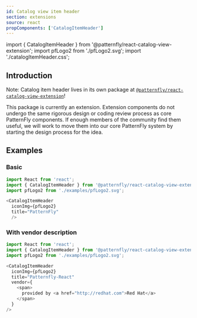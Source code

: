 ```yaml
---
id: Catalog view item header
section: extensions
source: react
propComponents: ['CatalogItemHeader']
---
```


import { CatalogItemHeader } from '@patternfly/react-catalog-view-extension';
import pfLogo2 from './pfLogo2.svg';
import './catalogItemHeader.css';

## Introduction
Note: Catalog item header lives in its own package at [`@patternfly/react-catalog-view-extension`](https://www.npmjs.com/package/@patternfly/react-catalog-view-extension)!

This package is currently an extension. Extension components do not undergo the same rigorous design or coding review process as core PatternFly components. If enough members of the community find them useful, we will work to move them into our core PatternFly system by starting the design process for the idea.

## Examples
### Basic
```js
import React from 'react';
import { CatalogItemHeader } from '@patternfly/react-catalog-view-extension';
import pfLogo2 from './examples/pfLogo2.svg';

<CatalogItemHeader
  iconImg={pfLogo2}
  title="PatternFly"
  />
```

### With vendor description
```js
import React from 'react';
import { CatalogItemHeader } from '@patternfly/react-catalog-view-extension';
import pfLogo2 from './examples/pfLogo2.svg';

<CatalogItemHeader
  iconImg={pfLogo2}
  title="Patternfly-React"
  vendor={
    <span>
      provided by <a href="http://redhat.com">Red Hat</a>
    </span>
  }
/>
```
